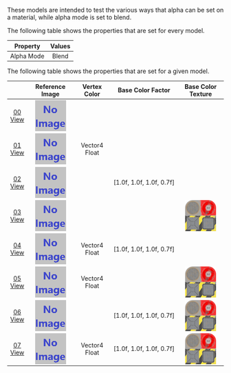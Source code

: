 These models are intended to test the various ways that alpha can be set on a material, while alpha mode is set to blend.  

The following table shows the properties that are set for every model.  

| Property | **Values** |
| :---: | :---: |
| Alpha Mode | Blend |


The following table shows the properties that are set for a given model.  

|   | Reference Image | Vertex Color | Base Color Factor | Base Color Texture |
| :---: | :---: | :---: | :---: | :---: |
| [00](Material_AlphaBlend_00.gltf)<br>[View](https://sandbox.babylonjs.com/) | <img src="ReferenceImages/Material_AlphaBlend_00.png" align="middle"> |   |   |   |
| [01](Material_AlphaBlend_01.gltf)<br>[View](https://sandbox.babylonjs.com/) | <img src="ReferenceImages/Material_AlphaBlend_01.png" align="middle"> | Vector4 Float |   |   |
| [02](Material_AlphaBlend_02.gltf)<br>[View](https://sandbox.babylonjs.com/) | <img src="ReferenceImages/Material_AlphaBlend_02.png" align="middle"> |   | [1.0f,&nbsp;1.0f,&nbsp;1.0f,&nbsp;0.7f] |   |
| [03](Material_AlphaBlend_03.gltf)<br>[View](https://sandbox.babylonjs.com/) | <img src="ReferenceImages/Material_AlphaBlend_03.png" align="middle"> |   |   | <img src="Textures/BaseColor_Plane.png" height="72" width="72" align="middle"> |
| [04](Material_AlphaBlend_04.gltf)<br>[View](https://sandbox.babylonjs.com/) | <img src="ReferenceImages/Material_AlphaBlend_04.png" align="middle"> | Vector4 Float | [1.0f,&nbsp;1.0f,&nbsp;1.0f,&nbsp;0.7f] |   |
| [05](Material_AlphaBlend_05.gltf)<br>[View](https://sandbox.babylonjs.com/) | <img src="ReferenceImages/Material_AlphaBlend_05.png" align="middle"> | Vector4 Float |   | <img src="Textures/BaseColor_Plane.png" height="72" width="72" align="middle"> |
| [06](Material_AlphaBlend_06.gltf)<br>[View](https://sandbox.babylonjs.com/) | <img src="ReferenceImages/Material_AlphaBlend_06.png" align="middle"> |   | [1.0f,&nbsp;1.0f,&nbsp;1.0f,&nbsp;0.7f] | <img src="Textures/BaseColor_Plane.png" height="72" width="72" align="middle"> |
| [07](Material_AlphaBlend_07.gltf)<br>[View](https://sandbox.babylonjs.com/) | <img src="ReferenceImages/Material_AlphaBlend_07.png" align="middle"> | Vector4 Float | [1.0f,&nbsp;1.0f,&nbsp;1.0f,&nbsp;0.7f] | <img src="Textures/BaseColor_Plane.png" height="72" width="72" align="middle"> |
 
